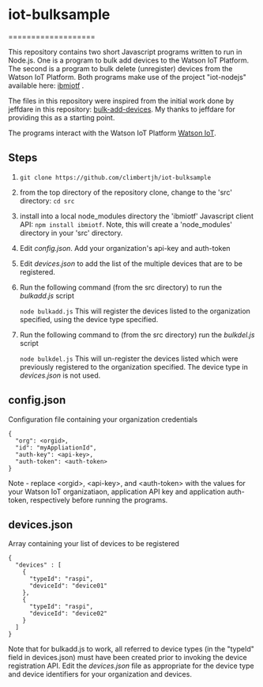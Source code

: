 # iot-bulksample
===================

This repository contains two short Javascript programs written to run in Node.js.  One is a program to bulk add devices to the Watson IoT Platform.  The second is a program to bulk delete (unregister) devices from the Watson IoT Platform.  Both programs make use of the project "iot-nodejs" available here: [ibmiotf](https://github.com/ibm-watson-iot/iot-nodejs) .

The files in this repository were inspired from the initial work done by jeffdare in this repository: [bulk-add-devices](https://github.com/jeffdare/bulk-add-devices).  My thanks to jeffdare for providing this as a starting point.

The programs interact with the Watson IoT Platform [Watson IoT](http://internetofthings.ibmcloud.com/).

## Steps

1. `git clone https://github.com/climbertjh/iot-bulksample`
2. from the top directory of the repository clone, change to the 'src' directory: `cd src`
3. install into a local node_modules directory the 'ibmiotf' Javascript client API: `npm install ibmiotf`.  Note, this will create a 'node_modules' directory in your 'src' directory.
4. Edit *config.json*. Add your organization's api-key and auth-token
5. Edit *devices.json* to add the list of the multiple devices that are to be registered.
6. Run the following command (from the src directory) to run the *bulkadd.js* script

   `node bulkadd.js`  This will register the devices listed to the organization specified, using the device type specified.
7. Run the following command to (from the src directory) run the *bulkdel.js* script

   `node bulkdel.js`  This will un-register the devices listed which were previously registered to the organization specified.  The device type in *devices.json* is not used.

## config.json

Configuration file containing your organization credentials

    {
      "org": <orgid>,
      "id": "myAppliationId",
      "auth-key": <api-key>,
      "auth-token": <auth-token>
    }

Note - replace &lt;orgid&gt;, &lt;api-key&gt;, and &lt;auth-token&gt; with the values for your Watson IoT organizatiaon, application API key and application auth-token, respectively before running the programs.

## devices.json

Array containing your list of devices to be registered

    {
      "devices" : [
        {
          "typeId": "raspi",
          "deviceId": "device01"
        },
        {
          "typeId": "raspi",
          "deviceId": "device02"
        }
      ]
    }

Note that for bulkadd.js to work, all referred to device types (in the "typeId" field in devices.json) must have been created prior to invoking the device registration API.  Edit the *devices.json* file as appropriate for the device type and device identifiers for your organization and devices.

